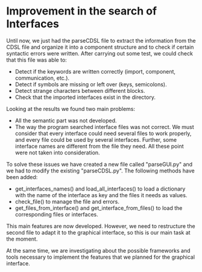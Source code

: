 # Improvement in the search of Interfaces


Until now, we just had the parseCDSL file to extract the information from the CDSL file and organize it into a component structure and to check if certain syntactic errors were written. After carrying out some test, we could check that this file was able to:  
  
- Detect if the keywords are written correctly (import, component, communication, etc.).  
- Detect if symbols are missing or left over (keys, semicolons).  
- Detect strange characters between different blocks.  
- Check that the imported interfaces exist in the directory.  
  
Looking at the results we found two main problems:  
  
- All the semantic part was not developed.  
- The way the program searched interface files was not correct. We must consider that every interface could need several files to work properly, and every file could be used by several interfaces. Further, some interface names are different from the file they need. All these point were not taken into consideration.
  
To solve these issues we have created a new file called "parseGUI.py" and we had to modify the existing "parseCDSL.py". The following methods have been added:  
  
-  get_interfaces_names() and load_all_interfaces() to load a dictionary with the name of the interface as key and the files it needs as values.  
-  check_file() to manage the file and errors.
-  get_files_from_interface() and get_interface_from_files() to load the corresponding files or interfaces.  
  
This main features are now developed. However, we need to restructure the second file to adapt it to the graphical interface, so this is our main task at the moment.  
  
At the same time, we are investigating about the possible frameworks and tools necessary to implement the features that we planned for the graphical interface.
